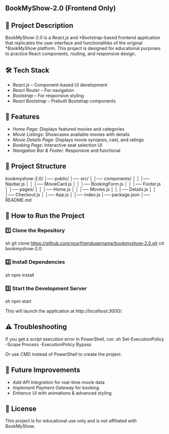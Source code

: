## BookMyShow-2.0 (Frontend Only)

## 📌 Project Description
BookMyShow-2.0 is a *React.js* and *Bootstrap-based frontend application that replicates the user interface and functionalities of the original **BookMyShow* platform. This project is designed for educational purposes to practice React components, routing, and responsive design.

## 🛠 Tech Stack
- *React.js* – Component-based UI development
- *React Router* – For navigation
- *Bootstrap* – For responsive styling
- *React Bootstrap* – Prebuilt Bootstrap components

## 🚀 Features
- *Home Page*: Displays featured movies and categories
- *Movie Listings*: Showcases available movies with details
- *Movie Details Page*: Displays movie synopsis, cast, and ratings
- *Booking Page*: Interactive seat selection UI
- *Navigation Bar & Footer*: Responsive and functional

## 📂 Project Structure

bookmyshow-2.0/
│── public/
│── src/
│   │── components/
│   │   │── Navbar.js
│   │   │── MovieCard.js
│   │   │── BookingForm.js
│   │   │── Footer.js
│   │── pages/
│   │   │── Home.js
│   │   │── Movies.js
│   │   │── Details.js
│   │   │── Checkout.js
│   │── App.js
│   │── index.js
│── package.json
│── README.md


## 📌 How to Run the Project
### 1️⃣ Clone the Repository
sh
git clone https://github.com/yourfriendusername/bookmyshow-2.0.git
cd bookmyshow-2.0


### 2️⃣ Install Dependencies
sh
npm install


### 3️⃣ Start the Development Server
sh
npm start

This will launch the application at *http://localhost:3000/*.

## ⚠ Troubleshooting
If you get a script execution error in PowerShell, run:
sh
Set-ExecutionPolicy -Scope Process -ExecutionPolicy Bypass

Or use CMD instead of PowerShell to create the project.

## 📌 Future Improvements
- *Add API Integration* for real-time movie data
- *Implement Payment Gateway* for booking
- *Enhance UI* with animations & advanced styling

## 📜 License
This project is for educational use only and is not affiliated with BookMyShow.
